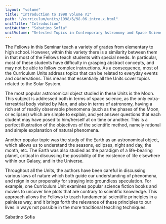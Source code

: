 ```yaml
---
layout: "volume"
title: "Introduction to 1998 Volume VI"
path: "/curriculum/units/1998/6/98.06.intro.x.html"
unitTitle: "Introduction"
unitAuthor: "Sabatino Sofia"
unitVolume: "Selected Topics in Contemporary Astronomy and Space Science"
---
```

<body>
<p>
The Fellows in this Seminar teach a variety of grades from elementary to high school.  However, within this variety there is a similarity between them in that most of the Fellows teach students with special needs.  In particular, most of these students have difficulty in grasping abstract concepts, and may not be able to follow complex instructions.  As a consequence, most of the Curriculum Units address topics that can be related to everyday events and observations.  This means that essentially all the Units cover topics related to the Solar System.
</p>
<p>
The most popular astronomical object studied in these Units is the Moon.  This subject is addressed both in terms of space science, as the only extra-terrestrial body visited by Man, and also in terms of astronomy, having a rich set of readily observable phenomena (such as the phases of the Moon, or eclipses) which are simple to explain, and yet answer questions that each student may have posed to him/herself at on time or another.  This is a perfect illustration of the objectives  of the scientific method, namely rational and simple explanation of natural phenomena.
</p>
<p>
Another popular topic was the study of the Earth as an astronomical object, which allows us to understand the seasons, eclipses, night and day, the month, etc.  The Earth was also studied as the paradigm of a life-bearing planet, critical in discussing the possibility of the existence of life elsewhere within our Galaxy, and in the Universe.
</p>
<p>
Throughout all the Units, the authors have been careful in discussing various laws of nature which both guide our understanding of phenomena, and reign in our propensity for straying into groundless speculation.  For example, one Curriculum Unit examines popular science fiction books and movies to uncover line plots that are contrary to scientific knowledge.  This approach allows the Fellows to teach fundamental scientific principles in a painless way, and it brings forth the relevance of these principles to our lives in ways not possible in the more traditional teaching techniques.
</p>
<p>
Sabatino Sofia
</p>
</body>